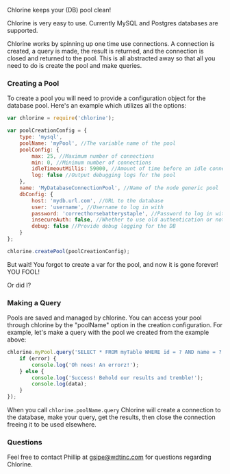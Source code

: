 Chlorine keeps your (DB) pool clean!

Chlorine is very easy to use. Currently MySQL and Postgres databases are supported.

Chlorine works by spinning up one time use connections. A connection is created, a query is made, the result is returned, and the connection is closed and returned to the pool. This is all abstracted away so that all you need to do is create the pool and make queries.

### Creating a Pool ###
To create a pool you will need to provide a configuration object for the database pool. Here's an example which utilizes all the options:

```js
var chlorine = require('chlorine');

var poolCreationConfig = {
    type: 'mysql',
    poolName: 'myPool', //The variable name of the pool
    poolConfig: {
        max: 25, //Maximum number of connections
        min: 0, //Minimum number of connections
        idleTimeoutMillis: 59000, //Amount of time before an idle connection expires
        log: false //Output debugging logs for the pool
    },
    name: 'MyDatabaseConnectionPool', //Name of the node generic pool
    dbConfig: {
        host: 'mydb.url.com', //URL to the database
        user: 'username', //Username to log in with
        password: 'correcthorsebatterystaple', //Password to log in with
        insecureAuth: false, //Whether to use old authentication or not
        debug: false //Provide debug logging for the DB
    }
};

chlorine.createPool(poolCreationConfig);
```

But wait! You forgot to create a var for the pool, and now it is gone forever! YOU FOOL!

Or did I?

### Making a Query ###
Pools are saved and managed by chlorine. You can access your pool through chlorine by the "poolName" option in the creation configuration. For example, let's make a query with the pool we created from the example above:
```js
chlorine.myPool.query('SELECT * FROM myTable WHERE id = ? AND name = ?', [7, 'Johnson'], function (error, data) {
    if (error) {
        console.log('Oh noes! An errorz!');
    } else {
        console.log('Success! Behold our results and tremble!');
        console.log(data);
    }
});
```
When you call `chlorine.poolName.query` Chlorine will create a connection to the database, make your query, get the results, then close the connection freeing it to be used elsewhere.

### Questions ###
Feel free to contact Phillip at gsipe@wdtinc.com for questions regarding Chlorine.
